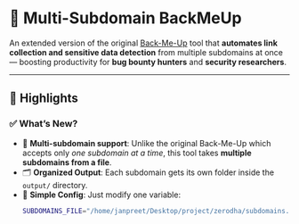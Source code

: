 # 🔐 Multi-Subdomain BackMeUp

An extended version of the original [Back-Me-Up](https://github.com/Dheerajmadhukar/back-me-up) tool that **automates link collection and sensitive data detection** from multiple subdomains at once — boosting productivity for **bug bounty hunters** and **security researchers**.

---

## 🚀 Highlights

### ✅ What’s New?
- 🔁 **Multi-subdomain support**: Unlike the original Back-Me-Up which accepts only *one subdomain at a time*, this tool takes **multiple subdomains from a file**.
- 🗂️ **Organized Output**: Each subdomain gets its own folder inside the `output/` directory.
- 📜 **Simple Config**: Just modify one variable:  
  ```bash
  SUBDOMAINS_FILE="/home/janpreet/Desktop/project/zerodha/subdomains.txt"
